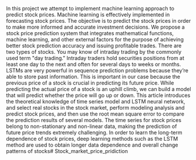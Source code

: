 
In this project we attempt to implement machine learning approach to predict 
stock prices. Machine learning is effectively implemented in forecasting stock 
prices. The objective is to predict the stock prices in order to make more informed 
and accurate investment decisions. We propose a stock price prediction system 
that integrates mathematical functions, machine learning, and other external 
factors for the purpose of achieving better stock prediction accuracy and issuing 
profitable trades.
There are two types of stocks. You may know of intraday trading by the 
commonly used term "day trading." Intraday traders hold securities positions 
from at least one day to the next and often for several days to weeks or months. 
LSTMs are very powerful in sequence prediction problems because they’re able 
to store past information. This is important in our case because the previous price 
of a stock is crucial in predicting its future price. While predicting the actual price 
of a stock is an uphill climb, we can build a model that will predict whether the 
price will go up or down.
This article introduces the theoretical knowledge of time series model and LSTM 
neural network, and select real stocks in the stock market, perform modeling 
analysis and predict stock prices, and then use the root mean square error to 
compare the prediction results of several models.
The time series for stock prices belong to non-stationary and non-linear data, 
making the prediction of future price trends extremely challenging. In order to 
learn the long-term dependence of stock prices, deep learning methods such as 
the LSTM method are used to obtain longer data dependence and overall change 
patterns of stocks# Stock_market_price_pridiction
